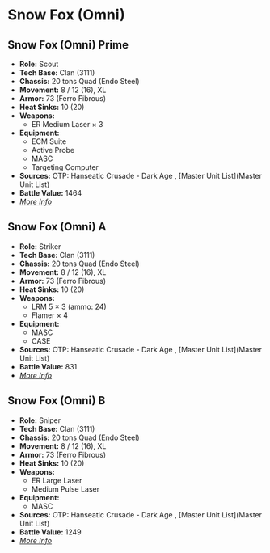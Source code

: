 # Snow Fox (Omni) 

## Snow Fox (Omni) Prime 

- **Role:** Scout 
- **Tech Base:** Clan (3111) 
- **Chassis:** 20 tons Quad (Endo Steel) 
- **Movement:** 8 / 12 (16), XL 
- **Armor:** 73 (Ferro Fibrous) 
- **Heat Sinks:** 10 (20) 
- **Weapons:** 
  - ER Medium Laser × 3 
- **Equipment:** 
  - ECM Suite 
  - Active Probe 
  - MASC 
  - Targeting Computer 
- **Sources:** OTP: Hanseatic Crusade - Dark Age , [Master Unit List](Master Unit List) 
- **Battle Value:** 1464 
- [*More Info*](snow_fox_omni/snow_fox_omni_prime.md) 

## Snow Fox (Omni) A 

- **Role:** Striker 
- **Tech Base:** Clan (3111) 
- **Chassis:** 20 tons Quad (Endo Steel) 
- **Movement:** 8 / 12 (16), XL 
- **Armor:** 73 (Ferro Fibrous) 
- **Heat Sinks:** 10 (20) 
- **Weapons:** 
  - LRM 5 × 3 (ammo: 24) 
  - Flamer × 4 
- **Equipment:** 
  - MASC 
  - CASE 
- **Sources:** OTP: Hanseatic Crusade - Dark Age , [Master Unit List](Master Unit List) 
- **Battle Value:** 831 
- [*More Info*](snow_fox_omni/snow_fox_omni_a.md) 

## Snow Fox (Omni) B 

- **Role:** Sniper 
- **Tech Base:** Clan (3111) 
- **Chassis:** 20 tons Quad (Endo Steel) 
- **Movement:** 8 / 12 (16), XL 
- **Armor:** 73 (Ferro Fibrous) 
- **Heat Sinks:** 10 (20) 
- **Weapons:** 
  - ER Large Laser 
  - Medium Pulse Laser 
- **Equipment:** 
  - MASC 
- **Sources:** OTP: Hanseatic Crusade - Dark Age , [Master Unit List](Master Unit List) 
- **Battle Value:** 1249 
- [*More Info*](snow_fox_omni/snow_fox_omni_b.md) 

